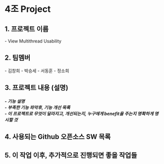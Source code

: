 # 4조 Project
<H2>1. 프로젝트 이름</H2>
- View Multithread Usability

<H2>2. 팀멤버</H2>
- 김창희
- 박승세
- 서동훈
- 정소희

<H2>3. 프로젝트 내용 (설명)</H2>

<H5>
- 기능 설명<br>
- 부족한 기능 파악후, 기능 개선 목록<br>
- 이 프로젝트로 무엇이 달라지고, 개선되는지, 누구에게 benefit을 주는지 명확하게 명시할 것<br>
</H5>

<H2>4. 사용되는 Github 오픈소스 SW 목록</H2>

<H2>5. 이 작업 이후, 추가적으로 진행되면 좋을 작업들</H2>